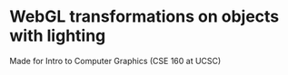 # WebGL transformations on objects with lighting
 Made for Intro to Computer Graphics (CSE 160 at UCSC)
